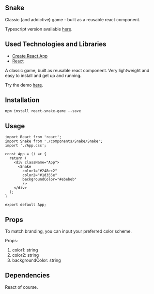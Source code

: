 ## Snake

Classic (and addictive) game - built as a reusable react component.

Typescript version available [here](https://github.com/derrmru/react-snake-404).

## Used Technologies and Libraries

- [Create React App](https://github.com/facebook/create-react-app)
- [React](https://reactjs.org/)

A classic game, built as reusable react component. Very lightweight and easy to install and get up and running.

Try the demo [here](https://thepetersweeney.com/snake/).

## Installation
```
npm install react-snake-game --save

```

## Usage

```
import React from 'react';
import Snake from './components/Snake/Snake';
import './App.css';

const App = () => {
  return (
    <div className="App">
      <Snake 
        color1="#248ec2"
        color2="#1d355e"
        backgroundColor="#ebebeb"
        />
    </div>
  );
}

export default App;

```
## Props

To match branding, you can input your preferred color scheme.

Props: 

1. color1: string
2. color2: string
3. backgroundColor: string

## Dependencies

React of course.